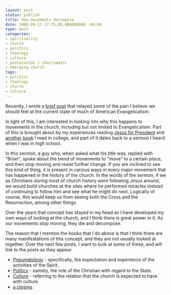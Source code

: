 ```yaml
---
layout: post
status: publish
title: How movements decompose
date: 2008-09-17 17:25:05.000000000 -04:00
type: post
categories:
- spirituality
- church
- politics
- theology
- culture
- pentecostal / charismatic
- emerging church
tags:
- politics
- theology
- church
- culture
---
```

Recently, I wrote a <a href="http://jonathanstegall.com/2008/09/12/decomposition-of-a-movement/">brief post</a> that relayed some of the pain I believe we should feel at the current state of much of American Evangelicalism.

In light of this, I am interested in looking into why this happens to movements in the church, including but not limited to Evangelicalism. Part of this is brought about by my experiences reading <a href="http://www.amazon.com/gp/redirect.html?ie=UTF8&amp;location=http%3A%2F%2Fwww.amazon.com%2FJesus-President-Politics-Ordinary-Radicals%2Fdp%2F0310278422%3Fie%3DUTF8%26s%3Dbooks%26qid%3D1215607961%26sr%3D8-1&amp;tag=jonathanstega-20&amp;linkCode=ur2&amp;camp=1789&amp;creative=9325">Jesus for President</a> and <a href="http://www.amazon.com/gp/redirect.html?ie=UTF8&amp;location=http%3A%2F%2Fwww.amazon.com%2FYears-Charismatic-Christianity-Eddie-Hyatt%2Fdp%2F0884198723%3Fie%3DUTF8%26s%3Dbooks%26qid%3D1221667702%26sr%3D8-1&amp;tag=jonathanstega-20&amp;linkCode=ur2&amp;camp=1789&amp;creative=9325">another book</a> I read in college, and part of it dates back to a sermon I heard when I was in high school.

In this sermon, a guy who, when asked what his title was, replied with "Brian", spoke about the trend of movements to "move" to a certain place, and then stop moving and resist further change. If you are inclined to see this kind of thing, it is present in various ways in every major movement that has happened in the history of the church. In the words of the sermon, if we as Christians during most of church history were following Jesus around, we would build churches at the sites where he performed miracles instead of continuing to follow him and see what he might do next. Logically of course, this would keep us from seeing both the Cross and the Resurrection, among other things.

Over the years that concept has stayed in my head as I have developed my own ways of looking at the church, and I think there is great power in it. As our movements stop moving, they die and decompose.

The reason that I mention the books that I do above is that I think there are many manifestations of this concept, and they are not usually looked at together. Over the next few posts, I want to look at some of these, and will link to the posts as they appear.
<ul>
	<li><a href="http://jonathanstegall.com/2008/09/20/decomposition-of-pneumatology/">Pneumatology</a> - specifically, the expectation and experience of the activities of the Spirit.</li>
	<li><a href="http://jonathanstegall.com/2008/10/25/decomposition-of-christian-politics/">Politics</a> - namely, the role of the Christian with regard to the State.</li>
	<li><a href="http://jonathanstegall.com/2008/11/22/decomposition-of-christian-culture/">Culture</a> - referring to the relation that the church is expected to have with culture.</li>
	<li><a href="http://jonathanstegall.com/2008/12/07/decomposition-of-christian-power/">a closing</a>.</li>
</ul>
